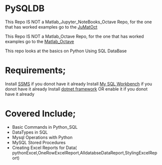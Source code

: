 # PySQLDB

This Repo IS NOT a Matlab_Jupyter_NoteBooks_Octave Repo, for the one that has worked examples go to the [JuMatOct](https://github.com/josephkb87/JuMatOct) 

This Repo IS NOT a Matlab_Octave Repo, for the one that has worked examples go to the [Matlab_Octave](https://github.com/josephkb87/Matlab_Octave) 

This repo looks at the basics on Python Using SQL DataBase 

#  Requirements;
 Install [SSMS](https://docs.microsoft.com/en-us/sql/ssms) if you donot have it already
 Install [My SQL Workbench](https://dev.mysql.com/downloads/workbench/) if you donot have it already
 Install [dotnet framework](https://dotnet.microsoft.com/en-us/download) OR enable it if you donot have it already


# Covered Include;
- Basic Commands in Python_SQL
- DataTypes in SQL 
- Mysql Operations with Python
- MySQL Stored Procedures
- Creating Excel Reports for Data( pythonExcel,OneRowExcelReport,AlldatabseDataReport,StylingExcelReport)

 
